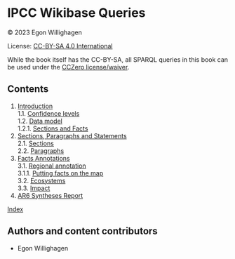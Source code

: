 <!--- THIS FILE IS AUTOGENERATED. DO NOT EDIT IT. EDIT THE FILE IN THE /src/ DIRECTORY INSTEAD -->

# IPCC Wikibase Queries

© 2023 Egon Willighagen

License: [CC-BY-SA 4.0 International](https://creativecommons.org/licenses/by-sa/4.0/)

While the book itself has the CC-BY-SA, all SPARQL queries in this book can be used
under the [CCZero license/waiver](https://creativecommons.org/share-your-work/public-domain/cc0/).

## Contents

1. [Introduction](intro.md) <br />
1.1. [Confidence levels](intro.md#confidence-levels) <br />
1.2. [Data model](intro.md#data-model) <br />
1.2.1. [Sections and Facts](intro.md#sections-and-facts) <br />
2. [Sections, Paragraphs and Statements](sections.md) <br />
2.1. [Sections](sections.md#sections) <br />
2.2. [Paragraphs](sections.md#paragraphs) <br />
3. [Facts Annotations](statements.md) <br />
3.1. [Regional annotation](statements.md#regional-annotation) <br />
3.1.1. [Putting facts on the map](statements.md#putting-facts-on-the-map) <br />
3.2. [Ecosystems](statements.md#ecosystems) <br />
3.3. [Impact](statements.md#impact) <br />
4. [AR6 Syntheses Report](ar6syr.md) <br />

[Index](indexList.md) <br />

## Authors and content contributors

* Egon Willighagen
